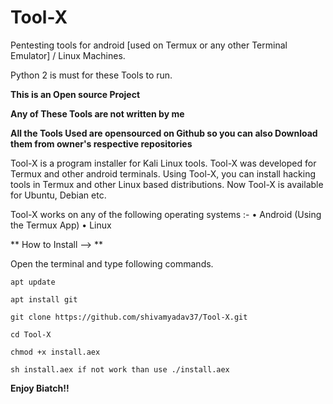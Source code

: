 # Tool-X
Pentesting tools for android [used on Termux or any other Terminal Emulator] /  Linux Machines.

Python 2 is must for these Tools to run.



**This is an Open source Project**


**Any of These Tools are not written by me**


**All the Tools Used are opensourced on Github so you can also Download them from owner's respective repositories**


Tool-X is a program installer for Kali Linux tools. Tool-X was developed for Termux and other android terminals. Using Tool-X, you can install hacking tools in Termux and other Linux based distributions. Now Tool-X is available for Ubuntu, Debian etc.


Tool-X works on any of the following operating systems :-
• Android (Using the Termux App)
• Linux 



** How to Install --> **

Open the terminal and type following commands.

    apt update

    apt install git

    git clone https://github.com/shivamyadav37/Tool-X.git

    cd Tool-X

    chmod +x install.aex

    sh install.aex if not work than use ./install.aex


**Enjoy Biatch!!**
